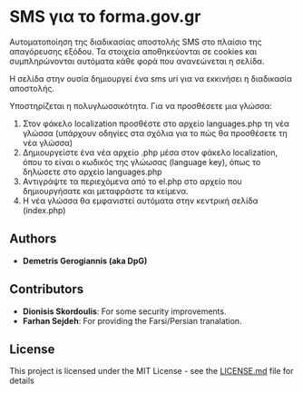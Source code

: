 #  SMS για το forma.gov.gr

Αυτοματοποίηση της διαδικασίας αποστολής SMS στο πλαίσιο της απαγόρευσης εξόδου. Τα στοιχεία αποθηκεύονται σε cookies και συμπληρώνονται αυτόματα κάθε φορά που ανανεώνεται η σελίδα. 

Η σελίδα στην ουσία δημιουργεί ένα sms uri για να εκκινήσει η διαδικασία αποστολής.

Υποστηρίζεται η πολυγλωσσικότητα. Για να προσθέσετε μια γλώσσα:

1. Στον φάκελο localization προσθέστε στο αρχείο languages.php τη νέα γλώσσα (υπάρχουν οδηγίες στα σχόλια για το πώς θα προσθέσετε τη νέα γλώσσα)
2. Δημιουργείστε ένα νέα αρχείο <lang-code>.php μέσα στον φάκελο localization, όπου το <lang-code> είναι ο κωδικός της γλώωσας (language key), όπως το δηλώσετε στο αρχείο languages.php
3. Αντιγράψτε τα περιεχόμενα από το el.php στο αρχείο που δημιουργήσατε και μεταφράστε τα κείμενα.
4. Η νέα γλώσσα θα εμφανιστεί αυτόματα στην κεντρική σελίδα (index.php)

## Authors

* **Demetris Gerogiannis (aka DpG)**

## Contributors

* **Dionisis Skordoulis**: For some security improvements.
* **Farhan Sejdeh**: For providing the Farsi/Persian tranalation.


## License

This project is licensed under the MIT License - see the [LICENSE.md](LICENSE.md) file for details
